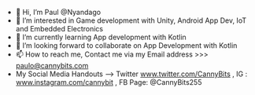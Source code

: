 - 👋 Hi, I’m Paul @Nyandago
- 👀 I’m interested in Game development with Unity, Android App Dev, IoT and Embedded Electronics
- 🌱 I’m currently learning App development with Kotlin
- 💞️ I’m looking forward to collaborate on App Development with Kotlin
- 📫 How to reach me, Contact me via my Email address >>> paulo@cannybits.com
- My Social Media Handouts --> Twitter www.twitter.com/CannyBits , IG : www.instagram.com/cannybit , FB Page: @CannyBits255

<!---
Nyandago/Nyandago is a ✨ special ✨ repository because its `README.md` (this file) appears on your GitHub profile.
You can click the Preview link to take a look at your changes.
--->
